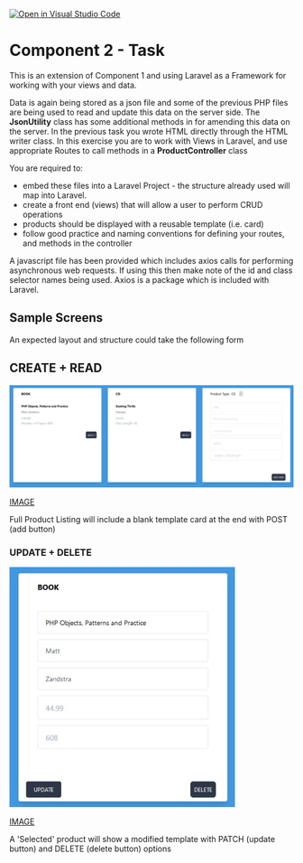 [![Open in Visual Studio Code](https://classroom.github.com/assets/open-in-vscode-f059dc9a6f8d3a56e377f745f24479a46679e63a5d9fe6f495e02850cd0d8118.svg)](https://classroom.github.com/online_ide?assignment_repo_id=6574001&assignment_repo_type=AssignmentRepo)
# Component 2 - Task

<p>This is an extension of Component 1 and using Laravel as a Framework for working with your views and data.
</p>
<p>Data is again being stored as a json file and some of the previous PHP files are being used to read and update this 
data on the server side. The <b>JsonUtility</b> class has some additional methods in for amending this data on the server.
In the previous task you wrote HTML directly through the HTML writer class. In this exercise you are to work with Views 
in Laravel, and use appropriate Routes to call methods in a <b>ProductController</b> class</p>

<p>
You are required to:
</p>
<ul>
<li>embed these files into a Laravel Project - the structure already used will map into Laravel.</li>
<li>create a front end (views) that will allow a user to perform CRUD operations</li>
<li>products should be displayed with a reusable template (i.e. card)</li>
<li>follow good practice and naming conventions for defining your routes, and methods in the controller</li>
</ul>

<p>A javascript file has been provided which includes axios calls for performing asynchronous web requests. 
If using this then make note of the id and class selector names being used. Axios is a package which is included with 
Laravel.</p>


## Sample Screens

An expected layout and structure could take the following form


## CREATE + READ

<img src="./readme_images/read.jpg" width="800">

[IMAGE](readme_images/read.jpg)

Full Product Listing will include a blank template card at the end with POST (add button)

### UPDATE + DELETE

<img src="./readme_images/update.jpg" width="400">

[IMAGE](readme_images/read.jpg)

A 'Selected' product will show a modified template with PATCH (update button) and DELETE (delete button) options



